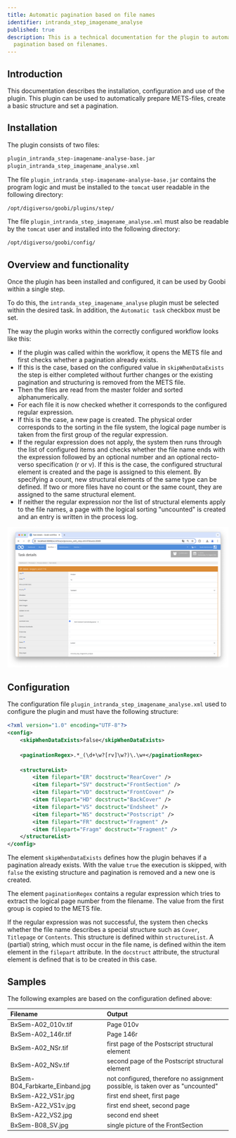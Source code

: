 ```yaml
---
title: Automatic pagination based on file names
identifier: intranda_step_imagename_analyse
published: true
description: This is a technical documentation for the plugin to automatically create a
  pagination based on filenames.
---
```

## Introduction
This documentation describes the installation, configuration and use of the plugin. This plugin can be used to automatically prepare METS-files, create a basic structure and set a pagination.


## Installation
The plugin consists of two files:

```bash
plugin_intranda_step-imagename-analyse-base.jar
plugin_intranda_step_imagename_analyse.xml
```

The file `plugin_intranda_step-imagename-analyse-base.jar` contains the program logic and must be installed to the `tomcat` user readable in the following directory:

```bash
/opt/digiverso/goobi/plugins/step/
```

The file `plugin_intranda_step_imagename_analyse.xml` must also be readable by the `tomcat` user and installed into the following directory:

```bash
/opt/digiverso/goobi/config/
```


## Overview and functionality
Once the plugin has been installed and configured, it can be used by Goobi within a single step.

To do this, the `intranda_step_imagename_analyse` plugin must be selected within the desired task. In addition, the `Automatic task` checkbox must be set.

The way the plugin works within the correctly configured workflow looks like this:

* If the plugin was called within the workflow, it opens the METS file and first checks whether a pagination already exists.
* If this is the case, based on the configured value in `skipWhenDataExists` the step is either completed without further changes or the existing pagination and structuring is removed from the METS file.
* Then the files are read from the master folder and sorted alphanumerically.
* For each file it is now checked whether it corresponds to the configured regular expression.
* If this is the case, a new page is created. The physical order corresponds to the sorting in the file system, the logical page number is taken from the first group of the regular expression.
* If the regular expression does not apply, the system then runs through the list of configured items and checks whether the file name ends with the expression followed by an optional number and an optional recto-verso specification (r or v). If this is the case, the configured structural element is created and the page is assigned to this element. By specifying a count, new structural elements of the same type can be defined. If two or more files have no count or the same count, they are assigned to the same structural element.
* If neither the regular expression nor the list of structural elements apply to the file names, a page with the logical sorting "uncounted" is created and an entry is written in the process log.

![Selection of the plugin for performing the step](screen1_en.png)

## Configuration
The configuration file `plugin_intranda_step_imagename_analyse.xml` used to configure the plugin and must have the following structure:

```xml
<?xml version="1.0" encoding="UTF-8"?>
<config>
    <skipWhenDataExists>false</skipWhenDataExists>

    <paginationRegex>.*_(\d+\w?[rv]\w?)\.\w+</paginationRegex>

    <structureList>
        <item filepart="ER" docstruct="RearCover" />
        <item filepart="SV" docstruct="FrontSection" />
        <item filepart="VD" docstruct="FrontCover" />
        <item filepart="HD" docstruct="BackCover" />
        <item filepart="VS" docstruct="Endsheet" />
        <item filepart="NS" docstruct="Postscript" />
        <item filepart="FR" docstruct="Fragment" />
        <item filepart="Fragm" docstruct="Fragment" />
    </structureList>
</config>
```

The element `skipWhenDataExists` defines how the plugin behaves if a pagination already exists. With the value `true` the execution is skipped, with `false` the existing structure and pagination is removed and a new one is created.

The element `paginationRegex` contains a regular expression which tries to extract the logical page number from the filename. The value from the first group is copied to the METS file.

If the regular expression was not successful, the system then checks whether the file name describes a special structure such as `Cover`, `Titlepage` or `Contents`. This structure is defined within `structureList`. A (partial) string, which must occur in the file name, is defined within the item element in the `filepart` attribute. In the `docstruct` attribute, the structural element is defined that is to be created in this case.


## Samples
The following examples are based on the configuration defined above:

| Filename | Output |
| :--- | :--- |
| BxSem-A02_010v.tif | Page 010v |
| BxSem-A02_146r.tif | Page 146r |
| BxSem-A02_NSr.tif | first page of the Postscript structural element |
| BxSem-A02_NSv.tif | second page of the Postscript structural element |
| BxSem-B04_Farbkarte_Einband.jpg | not configured, therefore no assignment possible, is taken over as "uncounted" |
| BxSem-A22_VS1r.jpg | first end sheet, first page |
| BxSem-A22_VS1v.jpg | first end sheet, second page |
| BxSem-A22_VS2.jpg | second end sheet |
| BxSem-B08_SV.jpg | single picture of the FrontSection |
